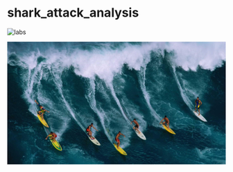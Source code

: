 # shark_attack_analysis

![labs](INPUT/image.png?raw=true "Title")





![image.jpg](INPUT/image.jpg?raw=true "Title")






